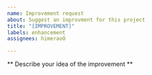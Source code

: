 ```yaml
---
name: Improvement request
about: Suggest an improvment for this project
title: "[IMPROVEMENT]"
labels: enhancement
assignees: himeraoO

---
```


** Describe your idea of the improvement **
